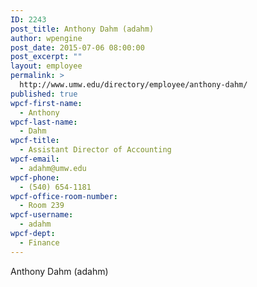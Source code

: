 ```yaml
---
ID: 2243
post_title: Anthony Dahm (adahm)
author: wpengine
post_date: 2015-07-06 08:00:00
post_excerpt: ""
layout: employee
permalink: >
  http://www.umw.edu/directory/employee/anthony-dahm/
published: true
wpcf-first-name:
  - Anthony
wpcf-last-name:
  - Dahm
wpcf-title:
  - Assistant Director of Accounting
wpcf-email:
  - adahm@umw.edu
wpcf-phone:
  - (540) 654-1181
wpcf-office-room-number:
  - Room 239
wpcf-username:
  - adahm
wpcf-dept:
  - Finance
---
```

Anthony Dahm (adahm)